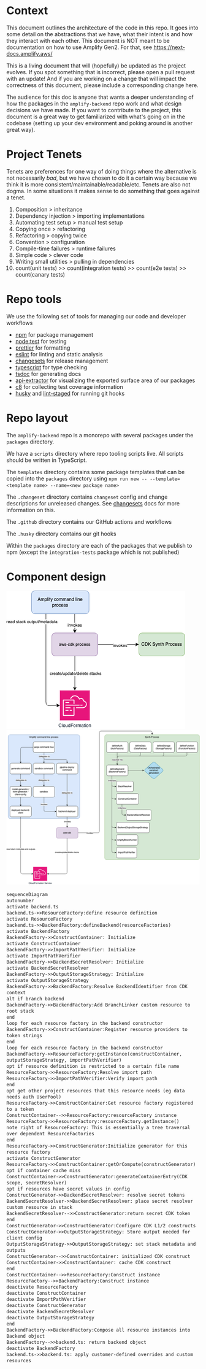 # Context

This document outlines the architecture of the code in this repo. It goes into some detail on the abstractions that we have, what their intent is and how they interact with each other.
This document is NOT meant to be documentation on how to use Amplify Gen2. For that, see https://next-docs.amplify.aws/

This is a living document that will (hopefully) be updated as the project evolves. If you spot something that is incorrect, please open a pull request with an update! And if you are working on a change that will impact the correctness of this document, please include a corresponding change here.

The audience for this doc is anyone that wants a deeper understanding of how the packages in the `amplify-backend` repo work and what design decisions we have made.
If you want to contribute to the project, this document is a great way to get familiarized with what's going on in the codebase (setting up your dev environment and poking around is another great way).

# Project Tenets

Tenets are preferences for one way of doing things where the alternative is not necessarily _bad_, but we have chosen to do it a certain way because we think it is more consistent/maintainable/readable/etc.
Tenets are also not dogma. In some situations it makes sense to do something that goes against a tenet.

1. Composition > inheritance
2. Dependency injection > importing implementations
3. Automating test setup > manual test setup
4. Copying once > refactoring
5. Refactoring > copying twice
6. Convention > configuration
7. Compile-time failures > runtime failures
8. Simple code > clever code
9. Writing small utilities > pulling in dependencies
10. count(unit tests) >> count(integration tests) >> count(e2e tests) >> count(canary tests)

# Repo tools

We use the following set of tools for managing our code and developer workflows

- [npm](https://github.com/npm/cli) for package management
- [node:test](https://nodejs.org/api/test.html) for testing
- [prettier](https://prettier.io/) for formatting
- [eslint](https://eslint.org/https://eslint.org/) for linting and static analysis
- [changesets](https://github.com/changesets/changesets) for release management
- [typescript](https://github.com/microsoft/TypeScript) for type checking
- [tsdoc](https://tsdoc.org/) for generating docs
- [api-extractor](https://api-extractor.com/) for visualizing the exported surface area of our packages
- [c8](https://www.npmjs.com/package/c8) for collecting test coverage information
- [husky](https://typicode.github.io/husky/) and [lint-staged](https://github.com/lint-staged/lint-staged) for running git hooks

# Repo layout

The `amplify-backend` repo is a monorepo with several packages under the `packages` directory.

We have a `scripts` directory where repo tooling scripts live. All scripts should be written in TypeScript.

The `templates` directory contains some package templates that can be copied into the `packages` directory using `npm run new -- --template=<template name> --name=<new package name>`

The `.changeset` directory contains `changeset` config and change descriptions for unreleased changes. See [changesets](https://github.com/changesets/changesets) docs for more information on this.

The `.github` directory contains our GitHub actions and workflows

The `.husky` directory contains our git hooks

Within the `packages` directory are each of the packages that we publish to npm (except the `integration-tests` package which is not published)

# Component design

![High level overview](markdown-assets/high-level-arch.png)
![Basic execution flow](markdown-assets/basic-flow.png)

```mermaid
sequenceDiagram
autonumber
activate backend.ts
backend.ts->>ResourceFactory:define resource definition
activate ResourceFactory
backend.ts->>BackendFactory:defineBackend(resourceFactories)
activate BackendFactory
BackendFactory->>ConstructContainer: Initialize
activate ConstructContainer
BackendFactory->>ImportPathVerifier: Initialize
activate ImportPathVerifier
BackendFactory->>BackendSecretResolver: Initialize
activate BackendSecretResolver
BackendFactory->>OutputStorageStrategy: Initialize
activate OutputStorageStrategy
BackendFactory->>BackendFactory:Resolve BackendIdentifier from CDK context
alt if branch backend
BackendFactory->>BackendFactory:Add BranchLinker custom resource to root stack
end
loop for each resource factory in the backend constructor
BackendFactory->>ConstructContainer:Register resource providers to token strings
end
loop for each resource factory in the backend constructor
BackendFactory->>ResourceFactory:getInstance(constructContainer, outputStorageStrategy, importPathVerifier)
opt if resource definition is restricted to a certain file name
ResourceFactory->>ResourceFactory:Resolve import path
ResourceFactory->>ImportPathVerifier:Verify import path
end
opt get other project resources that this resource needs (eg data needs auth UserPool)
ResourceFactory->>ConstructContainer:Get resource factory registered to a token
ConstructContainer-->>ResourceFactory:resourceFactory instance
ResourceFactory->>ResourceFactory:resourceFactory.getInstance()
note right of ResourceFactory: This is essentially a tree traversal over dependent ResourceFactories
end
ResourceFactory->>ConstructGenerator:Initialize generator for this resource factory
activate ConstructGenerator
ResourceFactory->>ConstructContainer:getOrCompute(constructGenerator)
opt if container cache miss
ConstructContainer->>ConstructGenerator:generateContainerEntry(CDK scope, secretResolver)
opt if resources have secret values in config
ConstructGenerator->>BackendSecretResolver: resolve secret tokens
BackendSecretResolver->>BackendSecretResolver: place secret resolver custom resource in stack
BackendSecretResolver-->>ConstructGenerator:return secret CDK token
end
ConstructGenerator->>ConstructGenerator:Configure CDK L1/2 constructs
ConstructGenerator->>OutputStorageStrategy: Store output needed for client config
OutputStorageStrategy->>OutputStorageStrategy: set stack metadata and outputs
ConstructGenerator-->>ConstructContainer: initialized CDK construct
ConstructContainer->>ConstructContainer: cache CDK construct
end
ConstructContainer-->>ResourceFactory:Construct instance
ResourceFactory-->>BackendFactory:Construct instance
deactivate ResourceFactory
deactivate ConstructContainer
deactivate ImportPathVerifier
deactivate ConstructGenerator
deactivate BackendSecretResolver
deactivate OutputStorageStrategy
end
BackendFactory->>BackendFactory:Compose all resource instances into Backend object
BackendFactory-->>backend.ts: return backend object
deactivate BackendFactory
backend.ts->>backend.ts: apply customer-defined overrides and custom resources

```
